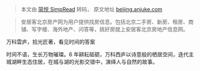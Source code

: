> 本文由 [简悦 SimpRead](http://ksria.com/simpread/) 转码， 原文地址 [beijing.anjuke.com](https://beijing.anjuke.com/?pi=navi-360-mz)

> 安居客北京房产网为用户提供找房信息。包括北京二手房、新房、租房、商铺、写字楼、海外地产、问答等，挑好房就上安居客北京房地产信息网。

万科雲庐，拾光匠著，看见时间的答案

时间不语，生长万物璀璨。6 年耕耘砥砺，万科西庐以诗意般的栖居空间，迭代主城湖畔生态住居，在城与湖的光影交错中，演绎人与自然的故事。